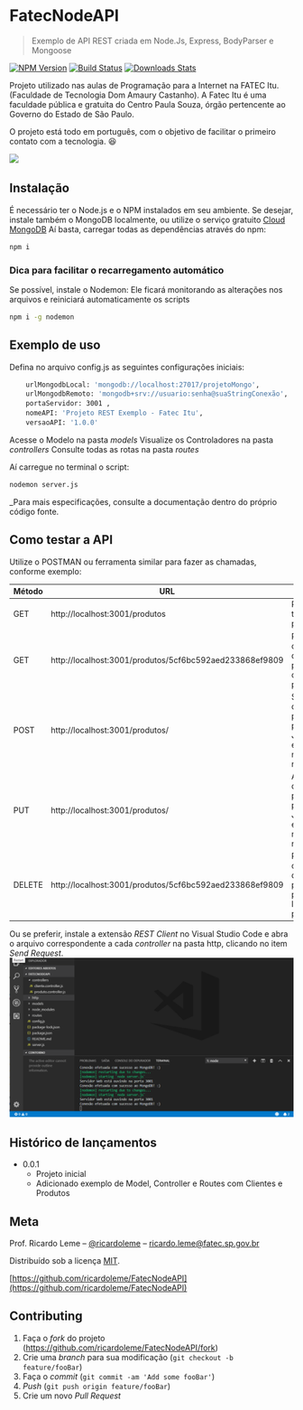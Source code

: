 # FatecNodeAPI
> Exemplo de API REST criada em Node.Js, Express, BodyParser e Mongoose

[![NPM Version][npm-image]][npm-url]
[![Build Status][travis-image]][travis-url]
[![Downloads Stats][npm-downloads]][npm-url]

Projeto utilizado nas aulas de Programação para a Internet na FATEC Itu. (Faculdade de Tecnologia Dom Amaury Castanho).
A Fatec Itu é uma faculdade pública e gratuita do Centro Paula Souza, órgão pertencente ao Governo do Estado de São Paulo.

O projeto está todo em português, com o objetivo de facilitar o primeiro contato com a tecnologia. :satisfied:

![](../header.png)

## Instalação
É necessário ter o Node.js e o NPM instalados em seu ambiente.
Se desejar, instale também o MongoDB localmente, ou utilize o serviço gratuito [Cloud MongoDB](https://cloud.mongodb.com)
Aí basta, carregar todas as dependências através do npm:
```sh
npm i
```

### Dica para facilitar o recarregamento automático 
Se possível, instale o Nodemon: Ele ficará monitorando as alterações nos arquivos e reiniciará automaticamente os scripts

```sh
npm i -g nodemon
```

## Exemplo de uso

Defina no arquivo config.js as seguintes configurações iniciais:

```sh
    urlMongodbLocal: 'mongodb://localhost:27017/projetoMongo',
    urlMongodbRemoto: 'mongodb+srv://usuario:senha@suaStringConexão',
    portaServidor: 3001 ,
    nomeAPI: 'Projeto REST Exemplo - Fatec Itu',
    versaoAPI: '1.0.0'
```

Acesse o Modelo na pasta _models_
Visualize os Controladores na pasta _controllers_
Consulte todas as rotas na pasta _routes_

Aí carregue no terminal o script:

```sh
nodemon server.js
```

_Para mais especificações, consulte a documentação dentro do próprio código fonte.

## Como testar a API

Utilize o POSTMAN ou ferramenta similar para fazer as chamadas, conforme exemplo:

| Método  | URL | Ação |
| ------------- | ------------- |------------- |
| GET  | http://localhost:3001/produtos  | Retorna todos os produtos |
| GET  | http://localhost:3001/produtos/5cf6bc592aed233868ef9809  | Retorna os dados do produto com o ID passado |
| POST  | http://localhost:3001/produtos/  | Salva os dados do produto a partir do JSON enviado na requisição |
| PUT  | http://localhost:3001/produtos/  | Altera os dados do produto a partir do JSON enviado na requisição |
| DELETE  | http://localhost:3001/produtos/5cf6bc592aed233868ef9809   | Remove os dados do produto a partir do ID passado |


Ou se preferir, instale a extensão *REST Client* no Visual Studio Code e abra o arquivo correspondente a cada _controller_ na pasta http, clicando
no item _Send Request_.
![](/public/img/exemplo_rest.gif)

## Histórico de lançamentos

* 0.0.1
    * Projeto inicial
    * Adicionado exemplo de Model, Controller e Routes com Clientes e Produtos

## Meta

Prof. Ricardo Leme – [@ricardoleme](https://twitter.com/ricardorleme) – ricardo.leme@fatec.sp.gov.br

Distribuído sob a licença [MIT](https://opensource.org/licenses/MIT).

[https://github.com/ricardoleme/FatecNodeAPI](https://github.com/ricardoleme/FatecNodeAPI)

## Contributing

1. Faça o _fork_ do projeto (<https://github.com/ricardoleme/FatecNodeAPI/fork>)
2. Crie uma _branch_ para sua modificação (`git checkout -b feature/fooBar`)
3. Faça o _commit_ (`git commit -am 'Add some fooBar'`)
4. _Push_ (`git push origin feature/fooBar`)
5. Crie um novo _Pull Request_

[npm-image]: https://img.shields.io/npm/v/datadog-metrics.svg?style=flat-square
[npm-url]: https://npmjs.org/package/datadog-metrics
[npm-downloads]: https://img.shields.io/npm/dm/datadog-metrics.svg?style=flat-square
[travis-image]: https://img.shields.io/travis/dbader/node-datadog-metrics/master.svg?style=flat-square
[travis-url]: https://travis-ci.org/dbader/node-datadog-metrics
[Fatec]: http://fatecitu.edu.br/resources/site2/fatec_logo.png 

